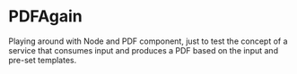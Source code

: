 # PDFAgain

Playing around with Node and PDF component, just to test the concept of a service that consumes input and produces a PDF based on the input and pre-set templates.
